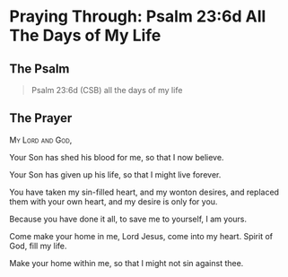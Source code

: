 # Praying Through: Psalm 23:6d All The Days of My Life

## The Psalm

>Psalm 23:6d (CSB) all the days of my life

## The Prayer

<div style="font-variant: small-caps;">My Lord and God,</div>


Your Son has shed his blood for me,
  so that I now believe.

Your Son has given up his life,
  so that I might live forever.

You have taken my sin-filled heart,
  and my wonton desires,
  and replaced them with your own heart,
  and my desire is only for you.

Because you have done it all,
  to save me to yourself,
  I am yours.

Come make your home in me,
  Lord Jesus, come into my heart.
  Spirit of God, fill my life.

Make your home within me,
  so that I might not sin against thee.
